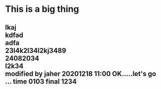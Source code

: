 This is a big thing
====


lkaj<BR>kdfad<BR>
adfa<BR>
23l4k2l34l2kj3489<BR>
24082034<BR>
l2k34<BR>
modified by jaher 20201218 11:00
       OK.....let's go ...
       time 0103
       final
       1234
---

<BR>

